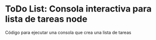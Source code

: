 # ToDo List: Consola interactiva para lista de tareas node

Código para ejecutar una consola que crea una lista de tareas